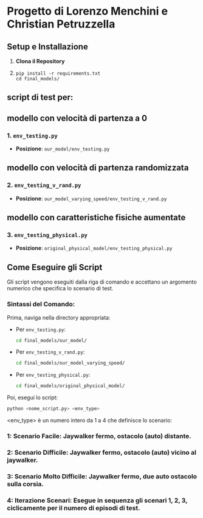 # Progetto di Lorenzo Menchini e Christian Petruzzella

## Setup e Installazione

1.  **Clona il Repository**

2.  ```
    pip install -r requirements.txt
    cd final_models/
    ```

## script di test per:

## modello con velocità di partenza a 0
### 1. `env_testing.py`
* **Posizione**: `our_model/env_testing.py`

## modello con velocità di partenza randomizzata
### 2. `env_testing_v_rand.py`
* **Posizione**: `our_model_varying_speed/env_testing_v_rand.py`

## modello con caratteristiche fisiche aumentate
### 3. `env_testing_physical.py`

* **Posizione**: `original_physical_model/env_testing_physical.py`

## Come Eseguire gli Script

Gli script vengono eseguiti dalla riga di comando e accettano un argomento numerico che specifica lo scenario di test.

### Sintassi del Comando:

Prima, naviga nella directory appropriata:

* Per `env_testing.py`:
    ```bash
    cd final_models/our_model/
    ```
* Per `env_testing_v_rand.py`:
    ```bash
    cd final_models/our_model_varying_speed/ 
    ```
* Per `env_testing_physical.py`:
    ```bash
    cd final_models/original_physical_model/ 
    ```

Poi, esegui lo script:
```bash
python <nome_script.py> <env_type>
```

<env_type> è un numero intero da 1 a 4 che definisce lo scenario:
### 1: Scenario Facile: Jaywalker fermo, ostacolo (auto) distante.
### 2: Scenario Difficile: Jaywalker fermo, ostacolo (auto) vicino al jaywalker.
### 3: Scenario Molto Difficile: Jaywalker fermo, due auto ostacolo sulla corsia.
### 4: Iterazione Scenari: Esegue in sequenza gli scenari 1, 2, 3, ciclicamente per il numero di episodi di test.
